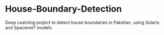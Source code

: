 # House-Boundary-Detection
Deep Learning project to detect house boundaries in Paksitan, using Solaris and Spacenet7 models
